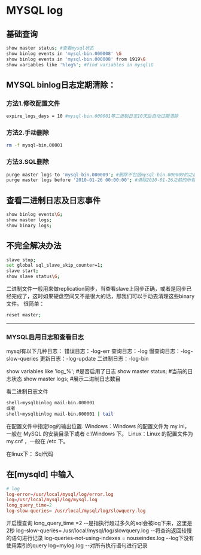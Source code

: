 ﻿# MYSQL log

## 基础查询

```bash
show master status; #查看mysql状态
show binlog events in 'mysql-bin.000008' \G
show binlog events in 'mysql-bin.000008' from 1919\G
show variables like '%log%'; #find variables in mysql\G
```

## MYSQL binlog日志定期清除：

### 方法1.修改配置文件

```bash
expire_logs_days = 10 #mysql-bin.000001等二进制日志10天后自动过期清除
```

### 方法2.手动删除

```bash
rm -f mysql-bin.00001
```

### 方法3.SQL删除

```bash
purge master logs to 'mysql-bin.000009'; #删除不包括mysql-bin.000009的之前所有二进制日志
purge master logs before '2010-01-26 00:00:00'; #清除2010-01-26之前的所有日志
```

## 查看二进制日志及日志事件

```bash
show binlog events\G;
show master logs;
show binary logs;
```

## 不完全解决办法

```bash
slave stop;
set global sql_slave_skip_counter=1;
slave start;
show slave status\G;
```

二进制文件一般用来做replication同步，当查看slave上同步正确，或者是同步已经完成了，这时如果硬盘空间又不是很大的话，那我们可以手动去清理这些binary文件。
很简单：

```bash
reset master;
```

----------------------

### MYSQL启用日志和查看日志

mysql有以下几种日志：
错误日志：-log-err
查询日志：-log
慢查询日志：-log-slow-queries
更新日志：-log-update
二进制日志：-log-bin

show variables like 'log_%'; #是否启用了日志
show master status; #当前的日志状态
show master logs; #展示二进制日志数目

看二进制日志文件

```bash
shell>mysqlbinlog mail-bin.000001
或者
shell>mysqlbinlog mail-bin.000001 | tail
```

在配置文件中指定log的输出位置.
Windows：Windows 的配置文件为 my.ini，一般在 MySQL 的安装目录下或者 c:\Windows 下。
Linux：Linux 的配置文件为 my.cnf ，一般在 /etc 下。

在linux下：
Sql代码

## 在[mysqld] 中输入

```conf
# log
log-error=/usr/local/mysql/log/error.log
log=/usr/local/mysql/log/mysql.log
long_query_time=2
log-slow-queries= /usr/local/mysql/log/slowquery.log
```

开启慢查询
long_query_time =2 --是指执行超过多久的sql会被log下来，这里是2秒
log-slow-queries= /usr/local/mysql/log/slowquery.log --将查询返回较慢的语句进行记录
log-queries-not-using-indexes = nouseindex.log --log下没有使用索引的query
log=mylog.log --对所有执行语句进行记录


